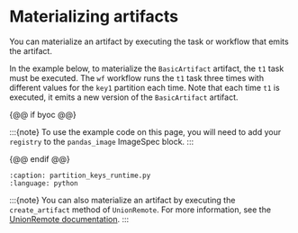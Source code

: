 # Materializing artifacts

You can materialize an artifact by executing the task or workflow that emits the artifact.

In the example below, to materialize the `BasicArtifact` artifact, the `t1` task must be executed. The `wf` workflow runs the `t1` task three times with different values for the `key1` partition each time.
Note that each time `t1` is executed, it emits a new version of the `BasicArtifact` artifact.

{@@ if byoc @@}

:::{note}
To use the example code on this page, you will need to add your `registry` to the `pandas_image` ImageSpec block.
:::

{@@ endif @@}

```{rli} https://raw.githubusercontent.com/unionai/unionai-examples/main/user_guide/core_concepts/artifacts/partition_keys_runtime.py
:caption: partition_keys_runtime.py
:language: python
```

:::{note}
You can also materialize an artifact by executing the `create_artifact` method of `UnionRemote`. For more information, see the [UnionRemote documentation](../../development-cycle/union-remote.md#creating-artifacts).
:::
